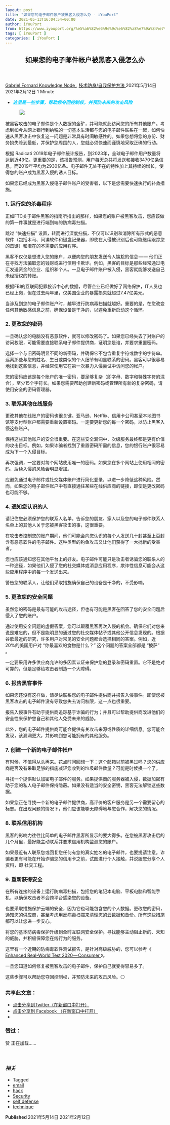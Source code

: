 ```yaml
---
layout: post
title: "如果您的电子邮件帐户被黑客入侵怎么办 - iYouPort"
date: 2021-05-13T16:04:54+00:00
author: iYouPort
from: https://www.iyouport.org/%e5%a6%82%e6%9e%9c%e6%82%a8%e7%9a%84%e7%94%b5%e5%ad%90%e9%82%ae%e4%bb%b6%e5%b8%90%e6%88%b7%e8%a2%ab%e9%bb%91%e5%ae%a2%e5%85%a5%e4%be%b5%e6%80%8e%e4%b9%88%e5%8a%9e/
tags: [ iYouPort ]
categories: [ iYouPort ]
---
```


<article class="post-16006 post type-post status-publish format-standard has-post-thumbnail hentry category-knowledge-node category-54 tag-email tag-hack tag-security tag-self-defense tag-technique" id="post-16006">
 <header class="entry-header">
  <h1 class="entry-title">
   如果您的电子邮件帐户被黑客入侵怎么办
  </h1>
 </header>
 <div class="entry-meta">
  <span class="byline">
   <a href="https://www.iyouport.org/author/gabrielfornard/" rel="author" title="由Gabriel Fornard发布">
    Gabriel Fornard
   </a>
  </span>
  <span class="cat-links">
   <a href="https://www.iyouport.org/category/knowledge-node/" rel="category tag">
    Knowledge Node
   </a>
   ,
   <a href="https://www.iyouport.org/category/%e6%8a%80%e6%9c%af%e9%98%b2%e8%ba%ab-%e8%87%aa%e6%88%91%e4%bf%9d%e6%8a%a4%e6%96%b9%e6%b3%95/" rel="category tag">
    技术防身/自我保护方法
   </a>
  </span>
  <span class="published-on">
   <time class="entry-date published" datetime="2021-05-14T00:04:54+08:00">
    2021年5月14日
   </time>
   <time class="updated" datetime="2021-02-12T22:12:57+08:00">
    2021年2月12日
   </time>
  </span>
  <span class="word-count">
   1 Minute
  </span>
 </div>
 <div class="entry-content">
  <ul>
   <li class="graf graf--p">
    <span style="color: #00ccff;">
     <em>
      <strong>
       这里是一些步骤，帮助您夺回控制权，并预防未来的攻击风险
      </strong>
     </em>
    </span>
   </li>
  </ul>
  <figure class="graf graf--figure">
   <img class="graf-image aligncenter jetpack-lazy-image" data-height="670" data-image-id="0*gs5nzCF59HPoYIQU" data-lazy-src="https://cdn-images-1.medium.com/max/1067/0*gs5nzCF59HPoYIQU?is-pending-load=1" data-width="1000" src="https://cdn-images-1.medium.com/max/1067/0*gs5nzCF59HPoYIQU" srcset="data:image/gif;base64,R0lGODlhAQABAIAAAAAAAP///yH5BAEAAAAALAAAAAABAAEAAAIBRAA7"/>
   <noscript>
    <img class="graf-image aligncenter" data-height="670" data-image-id="0*gs5nzCF59HPoYIQU" data-width="1000" src="https://cdn-images-1.medium.com/max/1067/0*gs5nzCF59HPoYIQU"/>
   </noscript>
  </figure>
  <p class="graf graf--p">
   被黑客攻击的电子邮件是个人数据的金矿，并可能就此访问您的所有其他账户。考虑到如今从网上银行到纳税的一切基本生活都与您的电子邮件联系在一起，如何快速从黑客攻击中恢复这一问题是非常具有时间敏感性的。如果您想将您的身份、财务损失降到最低，并保护您周围的人，您就必须快速而谨慎地采取正确的行动。
  </p>
  <p class="graf graf--p">
   根据 Radicati 2019年电子邮件统计报告，到2023年，全球电子邮件用户数量将达到近43亿。更重要的是，该报告预测，用户每天总共将发送和接收3470亿条信息，而2019年平均为2930亿条。电子邮件无处不在的特性加上其持续的增长，使得您的账户成为黑客入侵的诱人目标。
  </p>
  <p class="graf graf--p">
   如果您已经成为黑客入侵电子邮件账户的受害者，以下是您需要快速执行的补救措施。
  </p>
  <h3 class="graf graf--p">
   <strong class="markup--strong markup--p-strong">
    1. 运行您的杀毒程序
   </strong>
  </h3>
  <p class="graf graf--p">
   正如FTC关于邮件黑客的指南所指出的那样，如果您的账户被黑客攻击，您应该做的第一件事就是进行端到端的防病毒扫描。
  </p>
  <p class="graf graf--p">
   跳过 “快速扫描” 设置，转而进行深度扫描，不仅可以识别和消除所有形式的恶意软件（包括木马、间谍软件和键盘记录器，即使在入侵被识别后也可能继续跟踪您的击键）和潜在的不需要的应用程序。
  </p>
  <p class="graf graf--p">
   黑客不仅仅是想进入您的账户，以便向您的朋友发送令人尴尬的信息 — — 他们正在寻找方法骗取您的钱财或进行信用卡欺诈。例如，黑客的目标是那些经常通过电汇发送资金的企业、组织和个人。一旦电子邮件账户被入侵，黑客就能够发送自己未经授权的转账。
  </p>
  <p class="graf graf--p">
   根据FBI的互联网犯罪投诉中心的数据，尽管企业已经做好了网络保护，IT人员也已经上岗，但在过去两年里，仅美国企业的暴露损失就超过7.47亿美元。
  </p>
  <p class="graf graf--p">
   当涉及到您的电子邮件账户时，越早进行防病毒扫描就越好。重要的是，在您改变任何其他敏感信息之前，确保设备是干净的，以避免重新启动这个循环。
  </p>
  <h3 class="graf graf--p">
   <strong class="markup--strong markup--p-strong">
    2. 更改您的密码
   </strong>
  </h3>
  <p class="graf graf--p">
   一旦确认您的电脑没有恶意软件，就可以修改密码了。如果您已经失去了对账户的访问权限，可能需要直接联系电子邮件提供商，证明您是谁，并要求重置密码。
  </p>
  <p class="graf graf--p">
   选择一个与旧密码明显不同的新密码，并确保它不包含重复字符或数字的字符串。远离那些与您的姓名、生日或类似的个人细节有明显联系的密码。黑客可以很容易地找到这些信息，并经常使用它在第一次暴力入侵尝试中访问您的帐户。
  </p>
  <p class="graf graf--p">
   您的密码应该是每个账户的唯一密码，要足够复杂（即字母、数字和特殊字符的混合），至少15个字符长。如果您需要帮助创建新密码或管理所有新的复杂密码，请使用安全的密码管理器。
  </p>
  <h3 class="graf graf--p">
   <strong class="markup--strong markup--p-strong">
    3. 联系其他在线服务
   </strong>
  </h3>
  <p class="graf graf--p">
   更改其他在线账户的密码也很关键。亚马逊、Netflix、信用卡公司甚至本地图书馆等支付型账户都需要重新设置密码。一定要更新您的每一个密码，以防止黑客入侵这些账户。
  </p>
  <p class="graf graf--p">
   保持这些其他账户的安全很重要。在这些安全漏洞中，次级服务最终都是更有价值的攻击目标。例如，如果诈骗者找到了重置密码所需的信息，您的银行账户很容易成为下一个入侵目标。
  </p>
  <p class="graf graf--p">
   再次强调，一定要对每个网站使用唯一的密码。如果您在多个网站上使用相同的密码，后续入侵的风险会明显增加。
  </p>
  <p class="graf graf--p">
   应避免通过电子邮件或社交媒体账户进行简化登录，以进一步降低这种风险。然而，如果您的电子邮件账户中有直接通往某些在线供应商的链接，即使是更改密码也可能不够。
  </p>
  <h3 class="graf graf--p">
   <strong class="markup--strong markup--p-strong">
    4. 通知您认识的人
   </strong>
  </h3>
  <p class="graf graf--p">
   请记住您必须保护您的联系人名单。告诉您的朋友、家人以及您的电子邮件联系人名单上的其他人关于您被黑客攻击的事，这很重要。
  </p>
  <p class="graf graf--p">
   在攻击者控制您的账户期间，他们可能会向您认识的每个人发送几十封甚至上百封含有恶意软件的电子邮件。这种类型的钓鱼攻击又让他们获得了一大批新的受害者。
  </p>
  <p class="graf graf--p">
   您也应该通知您在其他平台上的好友。电子邮件可能只是攻击者诱骗您的联系人的一种途径，如果他们入侵了您的社交媒体或消息应用程序，欺诈性信息可能会从这些应用程序中的每一个发送出来。
  </p>
  <p class="graf graf--p">
   警告您的联系人，让他们采取措施确保自己的设备是干净的，不受影响。
  </p>
  <h3 class="graf graf--p">
   <strong class="markup--strong markup--p-strong">
    5. 更改您的安全问题
   </strong>
  </h3>
  <p class="graf graf--p">
   虽然您的密码是最有可能的攻击途径，但也有可能是黑客在回答了您的安全问题后侵入了您的账户。
  </p>
  <p class="graf graf--p">
   通过使用安全问题的虚假答案，您可以颠覆黑客再次入侵的机会。确保它们对您来说是难忘的，但不是能明显的通过您的社交媒体帖子或其他公开信息发现的。根据谷歌最近的研究，许多用户对常见的安全问题都会选择相同的答案。例如，近20%的美国用户对 “你最喜欢的食物是什么？” 这个问题的答案全部都是 “披萨” 。
  </p>
  <p class="graf graf--p">
   一定要采用许多供应商允许的多因素认证来保护您的登录和密码重置。它不是绝对可靠的，但是足够给攻击者制造一个大障碍。
  </p>
  <h3 class="graf graf--p">
   <strong class="markup--strong markup--p-strong">
    6. 报告黑客事件
   </strong>
  </h3>
  <p class="graf graf--p">
   如果您还没有这样做，请尽快联系您的电子邮件提供商并报告入侵事件。即使您被黑客攻击的电子邮件没有导致您失去访问权限，这一点也很重要。
  </p>
  <p class="graf graf--p">
   报告入侵事件有助于提供商追踪基于诈骗的行为；并且可以帮助提供商改进他们的安全性来保护您自己和其他人免受未来的威胁。
  </p>
  <p class="graf graf--p">
   此外，您的电子邮件提供商可能会提供有关攻击来源或性质的详细信息。您可能会发现，该漏洞更大，并影响到您可能拥有的其他服务。
  </p>
  <h3 class="graf graf--p">
   <strong class="markup--strong markup--p-strong">
    7. 创建一个新的电子邮件帐户
   </strong>
  </h3>
  <p class="graf graf--p">
   有时候，不值得从头再来。花点时间回想一下：这个邮箱以前被黑过吗？您的供应商是否没有采取足够的措施减轻您收到的垃圾邮件数量？可能是时候换一个了。
  </p>
  <p class="graf graf--p">
   寻找一个提供默认加密电子邮件的服务。如果提供商的服务器被入侵，数据加密有助于您的私人电子邮件保持隐蔽。如果没有适当的安全密钥，黑客无法解锁这些数据。
  </p>
  <p class="graf graf--p">
   如果您正在寻找一个新的电子邮件提供商，高评价的客户服务是另一个需要留心的标志。在出现问题的情况下，他们应该能够无障碍地与您合作，解决您的情况。
  </p>
  <h3 class="graf graf--p">
   <strong class="markup--strong markup--p-strong">
    8. 联系信用机构
   </strong>
  </h3>
  <p class="graf graf--p">
   黑客的影响力往往比简单的电子邮件黑客所显示的要大得多。在您被黑客攻击后的几个月里，最好能主动联系并要求信用机构监测您的账户。
  </p>
  <p class="graf graf--p">
   如果最近有人联系您或回复您任何有您的真实姓名的电子邮件，也要提请注意。诈骗者更有可能在开始诈骗您的信用卡之前，试图进行个人接触，并说服您分享个人资料，即 社交工程。
  </p>
  <h3 class="graf graf--p">
   <strong class="markup--strong markup--p-strong">
    9. 重新获得安全
   </strong>
  </h3>
  <p class="graf graf--p">
   在所有连接的设备上运行防病毒扫描，包括您的笔记本电脑、平板电脑和智能手机，以确保攻击者不会跨平台感染您的设备。
  </p>
  <p class="graf graf--p">
   也要采取措施保护云端的安全，因为它也可能包含您的个人数据。更改您的密码，通知您的供应商，甚至考虑用反病毒扫描来清理您的云数据和备份。所有这些措施都可以让您进一步安心。
  </p>
  <p class="graf graf--p">
   将您的基本防病毒保护升级到全时互联网安全保护。寻找能够主动阻止新的、未知的威胁，并积极保障您在线行为的服务。
  </p>
  <p class="graf graf--p">
   这里有一个近期的防病毒软件测试报告，是针对高级威胁的，您可以参考《
   <a class="markup--anchor markup--p-anchor" data-href="https://www.av-comparatives.org/tests/enhanced-real-world-test-2020-consumer/" href="https://www.av-comparatives.org/tests/enhanced-real-world-test-2020-consumer/" rel="noopener" target="_blank">
    Enhanced Real-World Test 2020 — Consumer
   </a>
   》。
  </p>
  <p class="graf graf--p">
   一旦您知道如何修复被黑客攻击的电子邮件，保护自己就变得容易多了。
  </p>
  <p class="graf graf--p">
   这些步骤可以帮助您夺回控制权，并预防未来的攻击风险。⚪️
  </p>
  <div id="atatags-1611829871-60afb53e08804">
  </div>
  <div class="sharedaddy sd-sharing-enabled">
   <div class="robots-nocontent sd-block sd-social sd-social-icon sd-sharing">
    <h3 class="sd-title">
     共享此文章：
    </h3>
    <div class="sd-content">
     <ul>
      <li class="share-twitter">
       <a class="share-twitter sd-button share-icon no-text" data-shared="sharing-twitter-16006" href="https://www.iyouport.org/%e5%a6%82%e6%9e%9c%e6%82%a8%e7%9a%84%e7%94%b5%e5%ad%90%e9%82%ae%e4%bb%b6%e5%b8%90%e6%88%b7%e8%a2%ab%e9%bb%91%e5%ae%a2%e5%85%a5%e4%be%b5%e6%80%8e%e4%b9%88%e5%8a%9e/?share=twitter" rel="nofollow noopener noreferrer" target="_blank" title="点击分享到Twitter">
        <span>
        </span>
        <span class="sharing-screen-reader-text">
         点击分享到Twitter（在新窗口中打开）
        </span>
       </a>
      </li>
      <li class="share-facebook">
       <a class="share-facebook sd-button share-icon no-text" data-shared="sharing-facebook-16006" href="https://www.iyouport.org/%e5%a6%82%e6%9e%9c%e6%82%a8%e7%9a%84%e7%94%b5%e5%ad%90%e9%82%ae%e4%bb%b6%e5%b8%90%e6%88%b7%e8%a2%ab%e9%bb%91%e5%ae%a2%e5%85%a5%e4%be%b5%e6%80%8e%e4%b9%88%e5%8a%9e/?share=facebook" rel="nofollow noopener noreferrer" target="_blank" title="点击分享到 Facebook ">
        <span>
        </span>
        <span class="sharing-screen-reader-text">
         点击分享到 Facebook （在新窗口中打开）
        </span>
       </a>
      </li>
      <li class="share-end">
      </li>
     </ul>
    </div>
   </div>
  </div>
  <div class="sharedaddy sd-block sd-like jetpack-likes-widget-wrapper jetpack-likes-widget-unloaded" data-name="like-post-frame-161182987-16006-60afb53e08eee" data-src="https://widgets.wp.com/likes/#blog_id=161182987&amp;post_id=16006&amp;origin=www.iyouport.org&amp;obj_id=161182987-16006-60afb53e08eee" id="like-post-wrapper-161182987-16006-60afb53e08eee">
   <h3 class="sd-title">
    赞过：
   </h3>
   <div class="likes-widget-placeholder post-likes-widget-placeholder" style="height: 55px;">
    <span class="button">
     <span>
      赞
     </span>
    </span>
    <span class="loading">
     正在加载……
    </span>
   </div>
   <span class="sd-text-color">
   </span>
   <a class="sd-link-color">
   </a>
  </div>
  <div class="jp-relatedposts" id="jp-relatedposts">
   <h3 class="jp-relatedposts-headline">
    <em>
     相关
    </em>
   </h3>
  </div>
 </div>
 <div class="entry-footer">
  <ul class="post-tags light-text">
   <li>
    Tagged
   </li>
   <li>
    <a href="https://www.iyouport.org/tag/email/" rel="tag">
     email
    </a>
   </li>
   <li>
    <a href="https://www.iyouport.org/tag/hack/" rel="tag">
     hack
    </a>
   </li>
   <li>
    <a href="https://www.iyouport.org/tag/security/" rel="tag">
     Security
    </a>
   </li>
   <li>
    <a href="https://www.iyouport.org/tag/self-defense/" rel="tag">
     self defense
    </a>
   </li>
   <li>
    <a href="https://www.iyouport.org/tag/technique/" rel="tag">
     technique
    </a>
   </li>
  </ul>
 </div>
 <div class="entry-author-wrapper">
  <div class="site-posted-on">
   <strong>
    Published
   </strong>
   <time class="entry-date published" datetime="2021-05-14T00:04:54+08:00">
    2021年5月14日
   </time>
   <time class="updated" datetime="2021-02-12T22:12:57+08:00">
    2021年2月12日
   </time>
  </div>
 </div>
</article>

